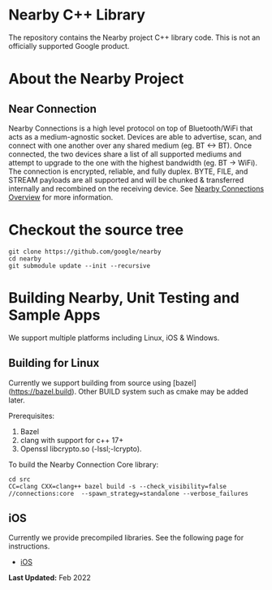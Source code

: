 # Nearby C++ Library

The repository contains the Nearby project C++ library code. This is not an
officially supported Google product.

# About the Nearby Project

## Near Connection
Nearby Connections is a high level protocol on top of Bluetooth/WiFi that acts
as a medium-agnostic socket. Devices are able to advertise, scan, and connect
with one another over any shared medium (eg. BT <-> BT).
Once connected, the two devices share a list of all supported mediums and
attempt to upgrade to the one with the highest bandwidth (eg. BT -> WiFi).
The connection is encrypted, reliable, and fully duplex. BYTE, FILE, and STREAM
payloads are all supported and will be chunked & transferred internally and
recombined on the receiving device.
See [Nearby Connections Overview](https://developers.google.com/nearby/connections/overview)
for more information.

# Checkout the source tree

```shell
git clone https://github.com/google/nearby
cd nearby
git submodule update --init --recursive
```

# Building Nearby, Unit Testing and Sample Apps
We support multiple platforms including Linux, iOS & Windows.
## Building for Linux
Currently we support building from source using [bazel] (https://bazel.build). Other BUILD system such as cmake may be added later.

Prerequisites:

1. Bazel
2. clang with support for c++ 17+
3. Openssl libcrypto.so (-lssl;-lcrypto).


To build the Nearby Connection Core library:

```shell
cd src
CC=clang CXX=clang++ bazel build -s --check_visibility=false //connections:core  --spawn_strategy=standalone --verbose_failures
```

## iOS
Currently we provide precompiled libraries. See the following page for instructions.

* [iOS](https://github.com/google/nearby/blob/master/docs/ios_build.md)


**Last Updated:** Feb 2022
